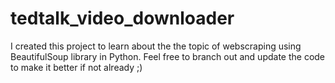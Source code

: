 # tedtalk_video_downloader

I created this project to learn about the the topic of webscraping using BeautifulSoup library in Python. 
Feel free to branch out and update the code to make it better if not already ;)
